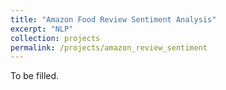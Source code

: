 ```yaml
---
title: "Amazon Food Review Sentiment Analysis"
excerpt: "NLP"
collection: projects
permalink: /projects/amazon_review_sentiment
---
```


To be filled.
